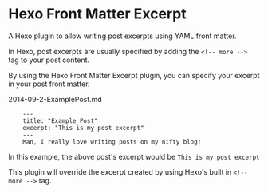 # Hexo Front Matter Excerpt

A Hexo plugin to allow writing post excerpts using YAML front matter.

In Hexo, post excerpts are usually specified by adding the `<!-- more -->` tag to your post content.

By using the Hexo Front Matter Excerpt plugin, you can specify your excerpt in your post front matter.

2014-09-2-ExamplePost.md

		---
		title: "Example Post"
		excerpt: "This is my post excerpt"
		---
		Man, I really love writing posts on my nifty blog!
In this example, the above post's excerpt would be `This is my post excerpt`

This plugin will override the excerpt created by using Hexo's built in `<!-- more -->` tag.

